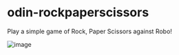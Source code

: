 # odin-rockpaperscissors
Play a simple game of Rock, Paper Scissors against Robo!

![image](https://user-images.githubusercontent.com/104451011/218274004-a2da6c73-6db1-411c-948b-bffe54f3c875.png)

